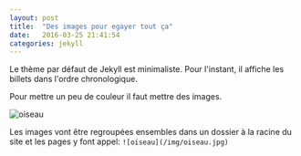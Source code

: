 ```yaml
---
layout: post
title:  "Des images pour egayer tout ça"
date:   2016-03-25 21:41:54
categories: jekyll
---
```


Le thème par défaut de Jekyll est minimaliste. Pour l'instant, il affiche les billets dans l'ordre chronologique.

Pour mettre un peu de couleur il faut mettre des images.

![oiseau](/img/oiseau.jpg)

Les images vont être regroupées ensembles dans un dossier à la racine du site et les pages y font appel: `![oiseau](/img/oiseau.jpg)`
